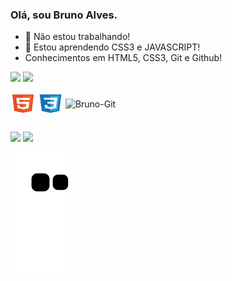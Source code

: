 ### Olá, sou Bruno Alves.

- 🔭 Não estou trabalhando!
- 🌱 Estou aprendendo CSS3 e JAVASCRIPT!
- Conhecimentos em HTML5, CSS3, Git e Github!

<div>
  <img height="180em" src="https://github-readme-stats.vercel.app/api?username=Bruno-AlvesBR&show_icons=true&theme=dark&include_all_commits=true&count_private=true"/>
  <img height="180em" src="https://github-readme-stats.vercel.app/api/top-langs/?username=Bruno-AlvesBR&layout=compact&langs_count=16&theme=dark"/>
</div>
  
<div style="display: inline_block">
  <br>
  <box-icon type='logo' name='git'></box-icon>
  <img align="center" alt="Bruno-HTML" height="30" width="40" src="https://raw.githubusercontent.com/devicons/devicon/master/icons/html5/html5-original.svg">
  <img align="center" alt="Bruno-CSS" height="30" width="40" src="https://raw.githubusercontent.com/devicons/devicon/master/icons/css3/css3-original.svg">
  <img align="center" alt="Bruno-Git" height="32" width="55" src="https://img.shields.io/badge/Git-black?style=for-the-badge&logo=Git&logoColor=orange">
</div>
  
##
  
<div>
  <a href = "mailto:brunoph.faces12@gmail.com"><img height='30px' src="https://img.shields.io/badge/Gmail-D14836?style=for-the-badge&logo=gmail&logoColor=white" target="_blank"></a>
  <a href="https://www.linkedin.com/in/bruno-alves-0bbbb5202/" target="_blank"><img border-radius='0px' height='30px' src="https://img.shields.io/badge/-LinkedIn-%230077B5?style=for-the badge&logo=linkedin&logoColor=white" target="_blank"></a>   
</div>

![Snake animation](https://github.com/Bruno-AlvesBR/Bruno-AlvesBR/blob/output/github-contribution-grid-snake.svg)
